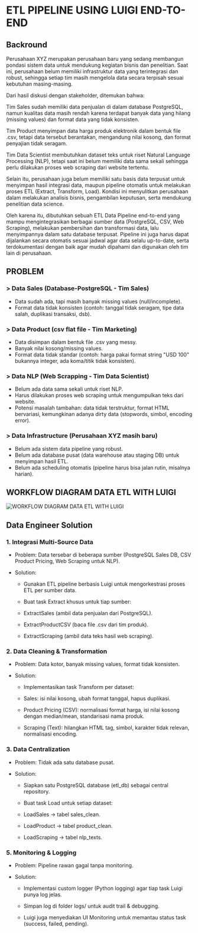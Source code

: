  # ETL PIPELINE USING LUIGI END-TO-END

## Backround
Perusahaan XYZ merupakan perusahaan baru yang sedang membangun pondasi sistem data untuk mendukung kegiatan bisnis dan penelitian. Saat ini, perusahaan belum memiliki infrastruktur data yang terintegrasi dan robust, sehingga setiap tim masih mengelola data secara terpisah sesuai kebutuhan masing-masing.

Dari hasil diskusi dengan stakeholder, ditemukan bahwa:

Tim Sales sudah memiliki data penjualan di dalam database PostgreSQL, namun kualitas data masih rendah karena terdapat banyak data yang hilang (missing values) dan format data yang tidak konsisten.

Tim Product menyimpan data harga produk elektronik dalam bentuk file .csv, tetapi data tersebut berantakan, mengandung nilai kosong, dan format penyajian tidak seragam.

Tim Data Scientist membutuhkan dataset teks untuk riset Natural Language Processing (NLP), tetapi saat ini belum memiliki data sama sekali sehingga perlu dilakukan proses web scraping dari website tertentu.

Selain itu, perusahaan juga belum memiliki satu basis data terpusat untuk menyimpan hasil integrasi data, maupun pipeline otomatis untuk melakukan proses ETL (Extract, Transform, Load). Kondisi ini menyulitkan perusahaan dalam melakukan analisis bisnis, pengambilan keputusan, serta mendukung penelitian data science.

Oleh karena itu, dibutuhkan sebuah ETL Data Pipeline end-to-end yang mampu mengintegrasikan berbagai sumber data (PostgreSQL, CSV, Web Scraping), melakukan pembersihan dan transformasi data, lalu menyimpannya dalam satu database terpusat. Pipeline ini juga harus dapat dijalankan secara otomatis sesuai jadwal agar data selalu up-to-date, serta terdokumentasi dengan baik agar mudah dipahami dan digunakan oleh tim lain di perusahaan.


 ## PROBLEM
 ### > Data Sales (Database-PostgreSQL - Tim Sales)
- Data sudah ada, tapi masih banyak missing values (null/incomplete).
- Format data tidak konsisten (contoh: tanggal tidak seragam, tipe data salah, duplikasi transaksi, dsb).

### > Data Product (csv flat file - Tim Marketing)
- Data disimpan dalam bentuk file .csv yang messy.
- Banyak nilai kosong/missing values.
- Format data tidak standar (contoh: harga pakai format string "USD 100" bukannya integer, ada koma/titik tidak konsisten).

### > Data NLP (Web Scrapping - Tim Data Scientist)
- Belum ada data sama sekali untuk riset NLP.
- Harus dilakukan proses web scraping untuk mengumpulkan teks dari website.
- Potensi masalah tambahan: data tidak terstruktur, format HTML bervariasi, kemungkinan adanya dirty data (stopwords, simbol, encoding error).

### > Data Infrastructure (Perusahaan XYZ masih baru)
- Belum ada sistem data pipeline yang robust.
- Belum ada database pusat (data warehouse atau staging DB) untuk menyimpan hasil ETL.
- Belum ada scheduling otomatis (pipeline harus bisa jalan rutin, misalnya harian).

## WORKFLOW DIAGRAM DATA ETL WITH LUIGI
![WORKFLOW DIAGRAM DATA ETL WITH LUIGI](img/flow_desing_data_engineering.png)

## Data Engineer Solution

### 1. Integrasi Multi-Source Data

- Problem: Data tersebar di beberapa sumber (PostgreSQL Sales DB, CSV Product Pricing, Web Scraping untuk NLP).

- Solution:
    - Gunakan ETL pipeline berbasis Luigi untuk  mengorkestrasi proses ETL per sumber data.

    - Buat task Extract khusus untuk tiap sumber:

    - ExtractSales (ambil data penjualan dari PostgreSQL).

    - ExtractProductCSV (baca file .csv dari tim produk).

    - ExtractScraping (ambil data teks hasil web scraping).

### 2. Data Cleaning & Transformation

- Problem: Data kotor, banyak missing values, format tidak konsisten.

- Solution:
    - Implementasikan task Transform per dataset:

    - Sales: isi nilai kosong, ubah format tanggal, hapus duplikasi.

    - Product Pricing (CSV): normalisasi format harga, isi nilai kosong dengan median/mean, standarisasi nama produk.

    - Scraping (Text): hilangkan HTML tag, simbol, karakter tidak relevan, normalisasi encoding.

### 3. Data Centralization

- Problem: Tidak ada satu database pusat.

- Solution:

    - Siapkan satu PostgreSQL database (etl_db) sebagai central repository.

    - Buat task Load untuk setiap dataset:

    - LoadSales → tabel sales_clean.

    - LoadProduct → tabel product_clean.

    - LoadScraping → tabel nlp_texts.


### 5. Monitoring & Logging

- Problem: Pipeline rawan gagal tanpa monitoring.

- Solution:

    - Implementasi custom logger (Python logging) agar tiap task Luigi punya log jelas.

    - Simpan log di folder logs/ untuk audit trail & debugging.

    - Luigi juga menyediakan UI Monitoring untuk memantau status task (success, failed, pending).

